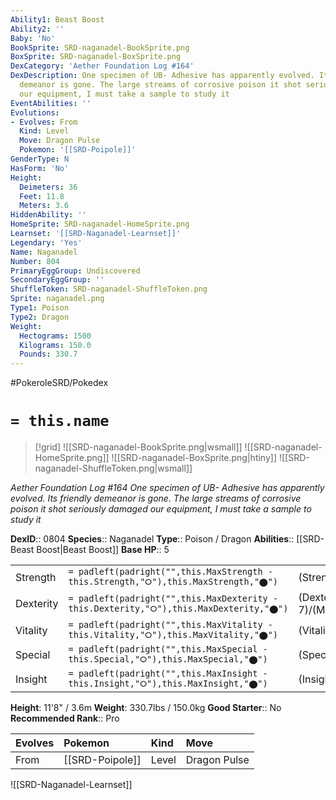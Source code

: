 ```yaml
---
Ability1: Beast Boost
Ability2: ''
Baby: 'No'
BookSprite: SRD-naganadel-BookSprite.png
BoxSprite: SRD-naganadel-BoxSprite.png
DexCategory: 'Aether Foundation Log #164'
DexDescription: One specimen of UB- Adhesive has apparently evolved. Its friendly
  demeanor is gone. The large streams of corrosive poison it shot seriously damaged
  our equipment, I must take a sample to study it
EventAbilities: ''
Evolutions:
- Evolves: From
  Kind: Level
  Move: Dragon Pulse
  Pokemon: '[[SRD-Poipole]]'
GenderType: N
HasForm: 'No'
Height:
  Deimeters: 36
  Feet: 11.8
  Meters: 3.6
HiddenAbility: ''
HomeSprite: SRD-naganadel-HomeSprite.png
Learnset: '[[SRD-Naganadel-Learnset]]'
Legendary: 'Yes'
Name: Naganadel
Number: 804
PrimaryEggGroup: Undiscovered
SecondaryEggGroup: ''
ShuffleToken: SRD-naganadel-ShuffleToken.png
Sprite: naganadel.png
Type1: Poison
Type2: Dragon
Weight:
  Hectograms: 1500
  Kilograms: 150.0
  Pounds: 330.7
---
```


#PokeroleSRD/Pokedex

# `= this.name`

> [!grid]
> ![[SRD-naganadel-BookSprite.png|wsmall]]
> ![[SRD-naganadel-HomeSprite.png]]
> ![[SRD-naganadel-BoxSprite.png|htiny]]
> ![[SRD-naganadel-ShuffleToken.png|wsmall]]


*Aether Foundation Log #164*
*One specimen of UB- Adhesive has apparently evolved. Its friendly demeanor is gone. The large streams of corrosive poison it shot seriously damaged our equipment, I must take a sample to study it*

**DexID**:: 0804
**Species**:: Naganadel
**Type**:: Poison / Dragon
**Abilities**:: [[SRD-Beast Boost|Beast Boost]]
**Base HP**:: 5

|           |                                                                                        |                                          |
| --------- | -------------------------------------------------------------------------------------- | ---------------------------------------- |
| Strength  | `= padleft(padright("",this.MaxStrength - this.Strength,"⭘"),this.MaxStrength,"⬤")`    | (Strength::5)/(MaxStrength::5)   |
| Dexterity | `= padleft(padright("",this.MaxDexterity - this.Dexterity,"⭘"),this.MaxDexterity,"⬤")` | (Dexterity:: 7)/(MaxDexterity::7) |
| Vitality  | `= padleft(padright("",this.MaxVitality - this.Vitality,"⭘"),this.MaxVitality,"⬤")`    | (Vitality::5)/(MaxVitality::5)   |
| Special   | `= padleft(padright("",this.MaxSpecial - this.Special,"⭘"),this.MaxSpecial,"⬤")`       | (Special::7)/(MaxSpecial::7)     |
| Insight   | `= padleft(padright("",this.MaxInsight - this.Insight,"⭘"),this.MaxInsight,"⬤")`       | (Insight::5)/(MaxInsight::5)     |

**Height**: 11'8" / 3.6m
**Weight**: 330.7lbs / 150.0kg
**Good Starter**:: No
**Recommended Rank**:: Pro

| Evolves   | Pokemon         | Kind   | Move         |
|:----------|:----------------|:-------|:-------------|
| From      | [[SRD-Poipole]] | Level  | Dragon Pulse |

![[SRD-Naganadel-Learnset]]